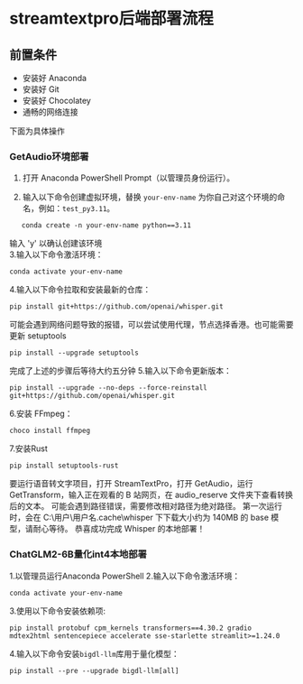 # streamtextpro后端部署流程 
## 前置条件
- 安装好 Anaconda
- 安装好 Git
- 安装好 Chocolatey
- 通畅的网络连接
  
下面为具体操作
### GetAudio环境部署

1. 打开 Anaconda PowerShell Prompt（以管理员身份运行）。

2. 输入以下命令创建虚拟环境，替换 `your-env-name` 为你自己对这个环境的命名，例如：`test_py3.11`。
```shell
   conda create -n your-env-name python==3.11
   ```
输入 'y' 以确认创建该环境<br>
3.输入以下命令激活环境：
   ```shell
   conda activate your-env-name
   ```
4.输入以下命令拉取和安装最新的仓库：
   ```shell
   pip install git+https://github.com/openai/whisper.git
   ```
可能会遇到网络问题导致的报错，可以尝试使用代理，节点选择香港。也可能需要更新 setuptools
   ```shell
   pip install --upgrade setuptools
   ```
完成了上述的步骤后等待大约五分钟
5.输入以下命令更新版本：
   ```shell
   pip install --upgrade --no-deps --force-reinstall git+https://github.com/openai/whisper.git
   ```
6.安装 FFmpeg：
   ```shell
   choco install ffmpeg
   ```
7.安装Rust
   ```shell
   pip install setuptools-rust
   ```
要运行语音转文字项目，打开 StreamTextPro，打开 GetAudio，运行 GetTransform，输入正在观看的 B 站网页，在 audio_reserve 文件夹下查看转换后的文本。
可能会遇到路径错误，需要修改相对路径为绝对路径。
第一次运行时，会在 C:\用户\用户名\.cache\whisper 下下载大小约为 140MB 的 base 模型，请耐心等待。
恭喜成功完成 Whisper 的本地部署！

### ChatGLM2-6B量化int4本地部署
1.以管理员运行Anaconda PowerShell
2.输入以下命令激活环境：
```shell
conda activate your-env-name
```
3.使用以下命令安装依赖项:
```shell
pip install protobuf cpm_kernels transformers==4.30.2 gradio mdtex2html sentencepiece accelerate sse-starlette streamlit>=1.24.0
```
4.输入以下命令安装`bigdl-llm`库用于量化模型：
```shell
pip install --pre --upgrade bigdl-llm[all]
```







